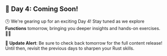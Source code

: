 ## 🚀 Day 4: Coming Soon!

🕒 We're gearing up for an exciting Day 4! Stay tuned as we explore **Functions** tomorrow, bringing you deeper insights and hands-on exercises. 🔧✨

🔔 **Update Alert**: Be sure to check back tomorrow for the full content release! Until then, revisit the previous days to sharpen your Rust skills. 

